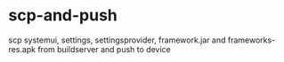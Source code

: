 # scp-and-push
scp systemui, settings, settingsprovider, framework.jar and frameworks-res.apk from buildserver and push to device

